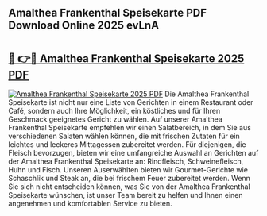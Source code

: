 ## Amalthea Frankenthal Speisekarte PDF Download Online 2025 evLnA

# <h2><a href="http://gcc24v0.nevu.top/?p=Amalthea+Frankenthal+Speisekarte">🔗 👉🔴 Amalthea Frankenthal Speisekarte 2025 PDF</a></h2>

[![Amalthea Frankenthal Speisekarte 2025 PDF](https://i.imgur.com/dBaPXMq.png)](http://gcc24v0.nevu.top/?p=Amalthea+Frankenthal+Speisekarte)
Die Amalthea Frankenthal Speisekarte ist nicht nur eine Liste von Gerichten in einem Restaurant oder Café, sondern auch Ihre Möglichkeit, ein köstliches und für Ihren Geschmack geeignetes Gericht zu wählen. Auf unserer Amalthea Frankenthal Speisekarte empfehlen wir einen Salatbereich, in dem Sie aus verschiedenen Salaten wählen können, die mit frischen Zutaten für ein leichtes und leckeres Mittagessen zubereitet werden. Für diejenigen, die Fleisch bevorzugen, bieten wir eine umfangreiche Auswahl an Gerichten auf der Amalthea Frankenthal Speisekarte an: Rindfleisch, Schweinefleisch, Huhn und Fisch. Unseren Auserwählten bieten wir Gourmet-Gerichte wie Schaschlik und Steak an, die bei frischem Feuer zubereitet werden. Wenn Sie sich nicht entscheiden können, was Sie von der Amalthea Frankenthal Speisekarte wünschen, ist unser Team bereit zu helfen und Ihnen einen angenehmen und komfortablen Service zu bieten.
